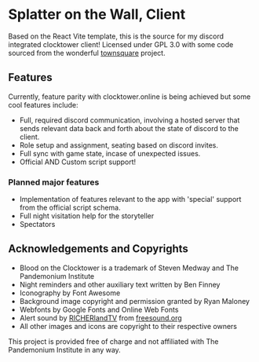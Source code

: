 # Splatter on the Wall, Client

Based on the React Vite template, this is the source for my discord integrated clocktower client! Licensed under GPL 3.0 with some code sourced from the wonderful [townsquare](https://github.com/bra1n/townsquare/) project.

## Features

Currently, feature parity with clocktower.online is being achieved but some cool features include:
- Full, required discord communication, involving a hosted server that sends relevant data back and forth about the state of discord to the client.
- Role setup and assignment, seating based on discord invites.
- Full sync with game state, incase of unexpected issues.
- Official AND Custom script support!

### Planned major features

- Implementation of features relevant to the app with 'special' support from the official script schema.
- Full night visitation help for the storyteller
- Spectators

## Acknowledgements and Copyrights

- Blood on the Clocktower is a trademark of Steven Medway and The Pandemonium Institute
- Night reminders and other auxiliary text written by Ben Finney
- Iconography by Font Awesome
- Background image copyright and permission granted by Ryan Maloney
- Webfonts by Google Fonts and Online Web Fonts
- Alert sound by [RICHERlandTV](https://freesound.org/people/RICHERlandTV/) from [freesound.org](https://freesound.org)
- All other images and icons are copyright to their respective owners

This project is provided free of charge and not affiliated with The Pandemonium Institute in any way.